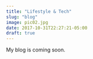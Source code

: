 ```yaml
---
title: "Lifestyle & Tech"
slug: "blog"
image: pic02.jpg
date: 2017-10-31T22:27:21-05:00
draft: true
---
```


My blog is coming soon.